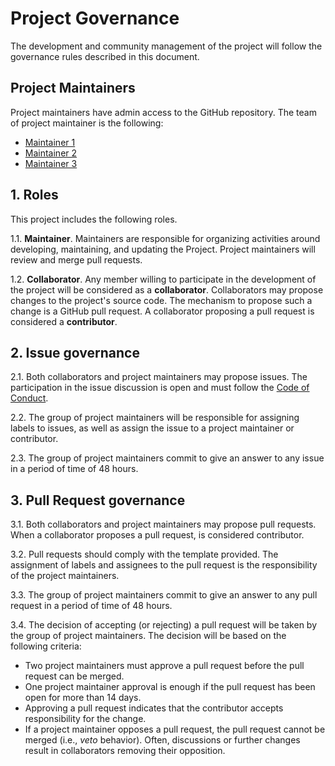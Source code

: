 # Project Governance

The development and community management of the project will follow the governance rules described in this document.

## Project Maintainers

Project maintainers have admin access to the GitHub repository. The team of project maintainer is the following:

* [Maintainer 1](https://github.com/USER1/) 
* [Maintainer 2](https://github.com/USER2/) 
* [Maintainer 3](https://github.com/USER3/) 

## 1. Roles

This project includes the following roles.

1.1. **Maintainer**. Maintainers are responsible for organizing activities around developing, maintaining, and updating the Project. Project maintainers will review and merge pull requests.

1.2. **Collaborator**. Any member willing to participate in the development of the project will be considered as a **collaborator**. Collaborators may propose changes to the project's source code. The mechanism to propose such a change is a GitHub pull request. A collaborator proposing a pull request is considered a **contributor**. 

## 2. Issue governance

2.1. Both collaborators and project maintainers may propose issues. The participation in the issue discussion is open and must follow the [Code of Conduct](CODE_OF_CONDUCT.md).

2.2. The group of project maintainers will be responsible for assigning labels to issues, as well as assign the issue to a project maintainer or contributor.

2.3. The group of project maintainers commit to give an answer to any issue in a period of time of 48 hours. 

## 3. Pull Request governance

3.1. Both collaborators and project maintainers may propose pull requests. When a collaborator proposes a pull request, is considered contributor.

3.2. Pull requests should comply with the template provided. The assignment of labels and assignees to the pull request is the responsibility of the project maintainers.

3.3. The group of project maintainers commit to give an answer to any pull request in a period of time of 48 hours. 

3.4. The decision of accepting (or rejecting) a pull request will be taken by the group of project maintainers. The decision will be based on the following criteria:

* Two project maintainers must approve a pull request before the pull request can be merged. 
* One project maintainer approval is enough if the pull request has been open for more than 14 days.
* Approving a pull request indicates that the contributor accepts
responsibility for the change. 
* If a project maintainer opposes a pull request, the pull request cannot be merged (i.e., _veto_ behavior). Often, discussions or further changes result in collaborators removing their opposition.